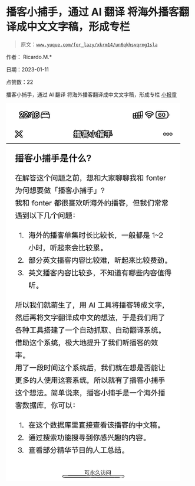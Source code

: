# 播客小捕手，通过 AI 翻译 将海外播客翻译成中文文字稿，形成专栏

> 原文：[`www.yuque.com/for_lazy/xkrm14/un6qkhsvqrmg1sla`](https://www.yuque.com/for_lazy/xkrm14/un6qkhsvqrmg1sla)



作者： Ricardo.M.* 

日期：2023-01-11 

点赞数：22 

播客小捕手，通过 AI 翻译 将海外播客翻译成中文文字稿，形成专栏 [小报童](https://xiaobot.net/p/xiaobushous1?refer=c40c2fae-153a-480f-9c57-4b0778ce95d0) 

![](img/7c0641b9fb8bbf8345c68b2722587ad7.png) 

